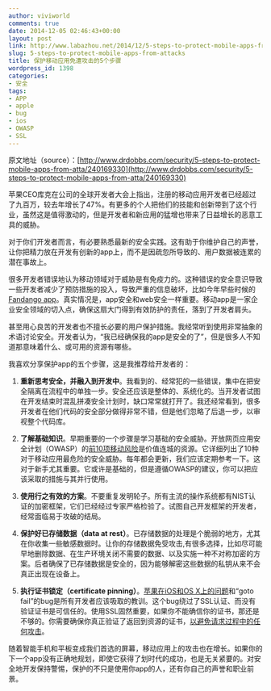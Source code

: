 ```yaml
---
author: viviworld
comments: true
date: 2014-12-05 02:46:43+00:00
layout: post
link: http://www.labazhou.net/2014/12/5-steps-to-protect-mobile-apps-from-attacks/
slug: 5-steps-to-protect-mobile-apps-from-attacks
title: 保护移动应用免遭攻击的5个步骤
wordpress_id: 1398
categories:
- 安全
tags:
- APP
- apple
- bug
- ios
- OWASP
- SSL
---
```


原文地址（source）：[http://www.drdobbs.com/security/5-steps-to-protect-mobile-apps-from-atta/240169330](http://www.drdobbs.com/security/5-steps-to-protect-mobile-apps-from-atta/240169330)

苹果CEO库克在公司的全球开发者大会上指出，注册的移动应用开发者已经超过了九百万，较去年增长了47%。有更多的个人把他们的技能和创新带到了这个行业，虽然这是值得激动的，但是开发者和新应用的猛增也带来了日益增长的恶意工具的威胁。

对于你们开发者而言，有必要熟悉最新的安全实践。这有助于你维护自己的声誉，让你把精力放在开发有创新的app上，而不是因疏忽所导致的、用户数据被连累的潜在事故上。

很多开发者错误地认为移动领域对于威胁是有免疫力的。这种错误的安全意识导致一些开发者减少了预防措施的投入，导致严重的信息破坏，比如今年早些时候的[Fandango app](http://www.pcmag.com/article2/0,2817,2455703,00.asp)。真实情况是，app安全和web安全一样重要。移动app是一家企业安全领域的切入点，确保这扇大门得到有效防护的责任，落到了开发者肩头。

甚至用心良苦的开发者也不擅长必要的用户保护措施。我经常听到使用非常抽象的术语讨论安全。开发者认为，“我已经确保我的app是安全的了”，但是很多人不知道那意味着什么、或可用的资源有哪些。

我喜欢分享保护app的五个步骤，这是我推荐给开发者的：



	
  1. **重新思考安全，并融入到开发中**。我看到的、经常犯的一些错误，集中在把安全隔离在流程中的单独一步。安全还应该是整体的、系统化的。当开发者试图在开发结束时混乱拼凑安全计划时，缺口常常就打开了。我还经常看到，很多开发者在他们代码的安全部分做得非常不错，但是他们忽略了后退一步，以审视整个代码库。

	
  2. **了解基础知识**。早期重要的一个步骤是学习基础的安全威胁。开放网页应用安全计划（OWASP）的[前10项移动风险](https://www.owasp.org/index.php/Projects/OWASP_Mobile_Security_Project_-_Top_Ten_Mobile_Risks)是价值连城的资源。它详细列出了10种对于移动应用最危险的安全威胁。每年都会更新，我们应该定期参考一下。这对于新手尤其重要。它或许是基础的，但是遵循OWASP的建议，你可以把应该采取的措施与其并行使用。

	
  3. **使用行之有效的方案**。不要重复发明轮子。所有主流的操作系统都有NIST认证的加密框架，它们已经经过专家严格检验了。试图自己开发框架的开发者，经常面临易于攻破的结局。

	
  4. **保护好已存储数据（data at rest）**。已存储数据的处理是个脆弱的地方，尤其在你收集一些敏感数据时。让你的存储数据免受攻击,有很多选择，比如尽可能早地删除数据、在生产环境关闭不需要的数据、以及实施一种不对称加密的方案。后者确保了已存储数据是安全的，因为能够解密这些数据的私钥从来不会真正出现在设备上。

	
  5. **执行证书锁定（certificate pinning）**。[苹果在iOS和OS X上的问题](http://www.zdnet.com/apples-goto-fail-tells-us-nothing-good-about-cupertinos-software-delivery-process-7000027449/)和“goto fail”的bug是所有开发者应该吸取的教训。这个bug绕过了SSL认证、而没有验证证书是可信任的。使用SSL固然重要，如果你不能确信你的证书，那还是不够的。你需要确保你真正验证了返回到资源的证书，[以避免请求过程中的任何攻击](http://www.labazhou.net/2013/12/websites-that-can-self-defend-against-attackers/)。


随着智能手机和平板变成我们首选的屏幕，移动应用上的攻击也在增长。如果你的下一个app没有正确地规划，即使它获得了划时代的成功，也是无关紧要的。对安全地开发保持警惕，保护的不只是使用你app的人，还有你自己的声誉和职业前景。
